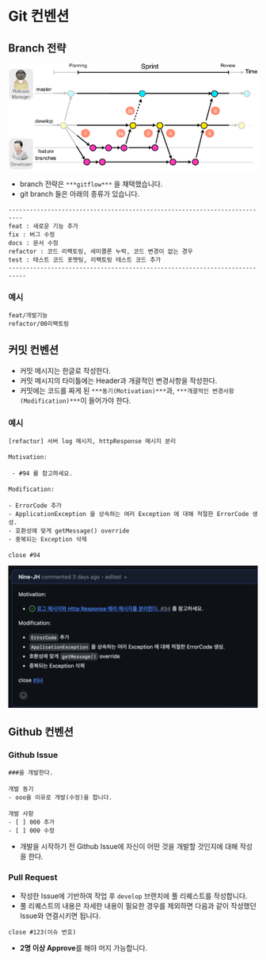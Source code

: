 # Git 컨벤션

## Branch 전략

![branch_strategy.png](./images/branch_strategy.png)

- branch 전략은 `***gitflow***` 을 채택했습니다.
- git branch 들은 아래의 종류가 있습니다.

```
--------------------------------------------------------------------------
feat : 새로운 기능 추가
fix : 버그 수정
docs : 문서 수정
refactor : 코드 리팩토링, 세미콜론 누락, 코드 변경이 없는 경우
test : 테스트 코드 포맷팅, 리팩토링 테스트 코드 추가
---------------------------------------------------------------------------
```

### 예시

```
feat/개발기능
refactor/00리팩토링
```

## 커밋 컨벤션

- 커밋 메시지는 한글로 작성한다.
- 커밋 메시지의 타이틀에는 Header과 개괄적인 변경사항을 작성한다.
- 커밋에는 코드를 짜게 된 `***동기(Motivation)***`과, `***개괄적인 변경사항(Modification)***`이 들어가야 한다.

### 예시

```
[refactor] 서버 log 메시지, httpResponse 메시지 분리

Motivation:

 - #94 를 참고하세요.

Modification:

- ErrorCode 추가
- ApplicationException 을 상속하는 여러 Exception 에 대해 적절한 ErrorCode 생성.
- 호환성에 맞게 getMessage() override
- 중복되는 Exception 삭제

close #94
```

![commit_convention.png](./images/commit_convention.png)

## Github 컨벤션

### Github Issue

```
###을 개발한다.

개발 동기
- ooo을 이유로 개발(수정)을 합니다.

개발 사항
- [ ] 000 추가
- [ ] 000 수정
```

- 개발을 시작하기 전 Github Issue에 자신이 어떤 것을 개발할 것인지에 대해 작성을 한다.

### Pull Request

- 작성한 Issue에 기반하여 작업 후 `develop` 브랜치에 풀 리퀘스트를 작성합니다.
- 풀 리퀘스트의 내용은 자세한 내용이 필요한 경우를 제외하면 다음과 같이 작성했던 Issue와 연결시키면 됩니다.

```
close #123(이슈 번호)
```

- **2명 이상 Approve**를 해야 머지 가능합니다.